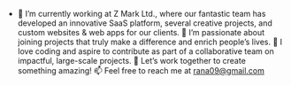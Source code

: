 - 👋 I’m currently working at Z Mark Ltd., where our fantastic team has developed an innovative SaaS platform, several creative projects, and custom websites & web apps for our clients.
👀 I’m passionate about joining projects that truly make a difference and enrich people’s lives.
🌱 I love coding and aspire to contribute as part of a collaborative team on impactful, large-scale projects.
💞️ Let’s work together to create something amazing!
📫 Feel free to reach me at rana09@gmail.com
<!---
Rana2979/Rana2979 is a ✨ special ✨ repository because its `README.md` (this file) appears on your GitHub profile.
You can click the Preview link to take a look at your changes.
--->
